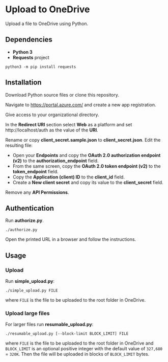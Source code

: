 # Upload to OneDrive

Upload a file to OneDrive using Python.

## Dependencies

- **Python 3**
- **Requests** project
```
python3 -m pip install requests
```

## Installation

Download Python source files or clone this repository.

Navigate to https://portal.azure.com/ and create a new app registration.

Give access to your organizational directory.

In the **Redirect URI** section select **Web** as a platform and set http://localhost/auth as the value of the **URI**.

Rename or copy **client_secret.sample.json** to **client_secret.json**.
Edit the resulting file:
* Open your **Endpoints** and copy the **OAuth 2.0 authorization endpoint (v2)** to the **authorization_endpoint** field.
* From the same screen, copy the **OAuth 2.0 token endpoint (v2)** to the **token_endpoint** field.
* Copy the **Application (client) ID** to the **client_id** field.
* Create a **New client secret** and copy its value to the **client_secret** field.

Remove any **API Permissions**.

## Authentication

Run **authorize.py**.
```
./authorize.py
```

Open the printed URL in a browser and follow the instructions.

## Usage

### Upload

Run **simple_upload.py**:
```
./simple_upload.py FILE
```
where `FILE` is the file to be uploaded to the root folder in OneDrive.

### Upload large files

For larger files run **resumable_upload.py**:
```
./resumable_upload.py [--block-limit BLOCK_LIMIT] FILE
```
where `FILE` is the file to be uploaded to the root folder in OneDrive
and `BLOCK_LIMIT` is an optional positive integer with the default value of `327,680` = `320K`.
Then the file will be uploaded in blocks of `BLOCK_LIMIT` bytes.
